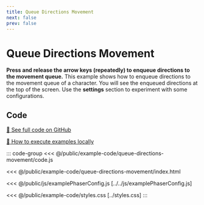 ```yaml
---
title: Queue Directions Movement
next: false
prev: false
---
```


<script setup>
import ExampleFrame from '../../components/ExampleFrame.vue';
</script>

# Queue Directions Movement

**Press and release the arrow keys (repeatedly) to enqueue directions to the movement queue.** This example shows how to enqueue directions to the movement queue of a character.
You will see the enqueued directions at the top of the screen.
Use the **settings** section to experiment with some configurations.

<ExampleFrame :src="'../../example-code/queue-directions-movement/index.html'" :height="1000"/>

## Code

[:link: See full code on GitHub](https://github.com/Annoraaq/grid-engine/tree/master/docs/public/example-code/queue-directions-movement)

[:open_book: How to execute examples locally](https://annoraaq.github.io/grid-engine/usage/execute-examples-locally/index.html)

::: code-group
<<< @/public/example-code/queue-directions-movement/code.js

<<< @/public/example-code/queue-directions-movement/index.html

<<< @/public/js/examplePhaserConfig.js [../../js/examplePhaserConfig.js]

<<< @/public/example-code/styles.css [../styles.css]
:::

[pathBlockedStrategy]: https://annoraaq.github.io/grid-engine/api/interfaces/QueueMovementConfig.html#pathBlockedStrategy
